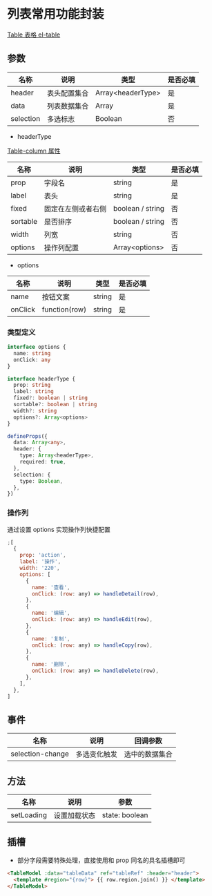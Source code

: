 # 列表常用功能封装

[Table 表格 el-table](https://element-plus.org/zh-CN/component/table.html)

## 参数

| 名称      | 说明         | 类型               | 是否必填 |
| --------- | ------------ | ------------------ | -------- |
| header    | 表头配置集合 | Array\<headerType> | 是       |
| data      | 列表数据集合 | Array              | 是       |
| selection | 多选标志     | Boolean            | 否       |

- headerType

[Table-column 属性](https://element-plus.org/zh-CN/component/table.html#table-column-%E5%B1%9E%E6%80%A7)

| 名称     | 说明               | 类型             | 是否必填 |
| -------- | ------------------ | ---------------- | -------- |
| prop     | 字段名             | string           | 是       |
| label    | 表头               | string           | 是       |
| fixed    | 固定在左侧或者右侧 | boolean / string | 否       |
| sortable | 是否排序           | boolean / string | 否       |
| width    | 列宽               | string           | 否       |
| options  | 操作列配置         | Array\<options>  | 否       |

- options

| 名称    | 说明          | 类型   | 是否必填 |
| ------- | ------------- | ------ | -------- |
| name    | 按钮文案      | string | 是       |
| onClick | function(row) | string | 是       |

### 类型定义

```ts
interface options {
  name: string
  onClick: any
}

interface headerType {
  prop: string
  label: string
  fixed?: boolean | string
  sortable?: boolean | string
  width?: string
  options?: Array<options>
}

defineProps({
  data: Array<any>,
  header: {
    type: Array<headerType>,
    required: true,
  },
  selection: {
    type: Boolean,
  },
})
```

### 操作列

通过设置 options 实现操作列快捷配置

```js
;[
  {
    prop: 'action',
    label: '操作',
    width: '220',
    options: [
      {
        name: '查看',
        onClick: (row: any) => handleDetail(row),
      },
      {
        name: '编辑',
        onClick: (row: any) => handleEdit(row),
      },
      {
        name: '复制',
        onClick: (row: any) => handleCopy(row),
      },
      {
        name: '删除',
        onClick: (row: any) => handleDelete(row),
      },
    ],
  },
]
```

## 事件

| 名称             | 说明         | 回调参数       |
| ---------------- | ------------ | -------------- |
| selection-change | 多选变化触发 | 选中的数据集合 |

## 方法

| 名称       | 说明         | 参数           |
| ---------- | ------------ | -------------- |
| setLoading | 设置加载状态 | state: boolean |

## 插槽

- 部分字段需要特殊处理，直接使用和 prop 同名的具名插槽即可

```html
<TableModel :data="tableData" ref="tableRef" :header="header">
  <template #region="{row}"> {{ row.region.join() }} </template>
</TableModel>
```

